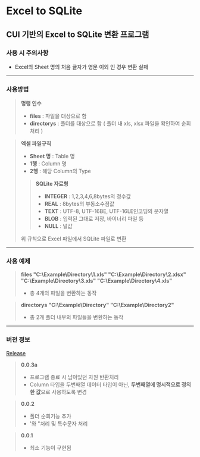 Excel to SQLite
=
## CUI 기반의 Excel to SQLite 변환 프로그램

### **사용 시 주의사항**
- Excel의 Sheet 명의 처음 글자가 영문 이외 인 경우 변환 실패

***

### **사용방법**

> **명령 인수**
>  
> - **files** : 파일을 대상으로 함
> - **directorys** : 폴더를 대상으로 함 ( 폴더 내 xls, xlsx 파일을 확인하여 순회처리 )

> **엑셀 파일규칙**
>  
> - **Sheet 명** : Table 명
> - **1행** : Column 명
> - **2행** : 해당 Column의 Type
>
>> **SQLite 자료형**
>>
>> - **INTEGER** : 1,2,3,4,6,8bytes의 정수값
>> - **REAL** : 8bytes의 부동소수점값
>> - **TEXT** : UTF-8, UTF-16BE, UTF-16LE인코딩의 문자열
>> - **BLOB** : 입력된 그대로 저장, 바이너리 파일 등
>> - **NULL** : 널값
>
> 위 규칙으로 Excel 파일에서 SQLite 파일로 변환


***


### **사용 예제**

> **files "C:\Example\Directory\1.xls" "C:\Example\Directory\2.xlsx" "C:\Example\Directory\3.xls" "C:\Example\Directory\4.xls"**
> 
> - 총 4개의 파일을 변환하는 동작

> **directorys "C:\Example\Directory" "C:\Example\Directory2"**
>
> - 총 2개 폴더 내부의 파일들을 변환하는 동작

***

### **버전 정보**

 [Release](https://github.com/cr545l/xlsToSqliteConverter/tree/master/Release)
 
> **0.0.3a**
>
> - 프로그램 종료 시 남아있던 자원 반환처리
> - Column 타입을 두번째열 데이터 타입이 아닌, **두번째열에 명시적으로 정의한 값**으로 사용하도록 변경

> **0.0.2**
>
> - 폴더 순회기능 추가
> - '와 "처리 및 특수문자 처리

> **0.0.1**
> 
> - 최소 기능이 구현됨